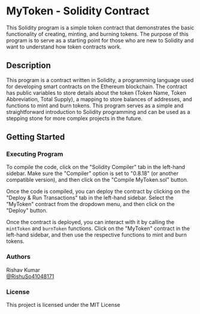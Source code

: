 # MyToken - Solidity Contract

This Solidity program is a simple token contract that demonstrates the basic functionality of creating, minting, and burning tokens. The purpose of this program is to serve as a starting point for those who are new to Solidity and want to understand how token contracts work.

## Description

This program is a contract written in Solidity, a programming language used for developing smart contracts on the Ethereum blockchain. The contract has public variables to store details about the token (Token Name, Token Abbreviation, Total Supply), a mapping to store balances of addresses, and functions to mint and burn tokens. This program serves as a simple and straightforward introduction to Solidity programming and can be used as a stepping stone for more complex projects in the future.

## Getting Started

### Executing Program

To compile the code, click on the "Solidity Compiler" tab in the left-hand sidebar. Make sure the "Compiler" option is set to "0.8.18" (or another compatible version), and then click on the "Compile MyToken.sol" button.

Once the code is compiled, you can deploy the contract by clicking on the "Deploy & Run Transactions" tab in the left-hand sidebar. Select the "MyToken" contract from the dropdown menu, and then click on the "Deploy" button.

Once the contract is deployed, you can interact with it by calling the `mintToken` and `burnToken` functions. Click on the "MyToken" contract in the left-hand sidebar, and then use the respective functions to mint and burn tokens.

### Authors

Rishav Kumar  
[@RishuSo41048171](https://twitter.com/RishuSo41048171)

### License

This project is licensed under the MIT License

